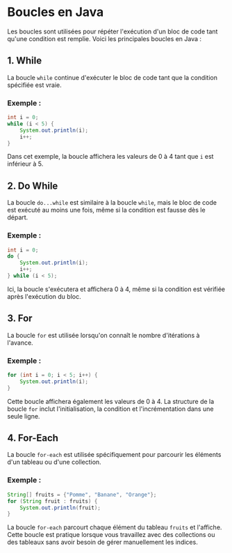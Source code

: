 # Boucles en Java

Les boucles sont utilisées pour répéter l'exécution d'un bloc de code tant qu'une condition est remplie. Voici les principales boucles en Java :

## 1. While

La boucle `while` continue d'exécuter le bloc de code tant que la condition spécifiée est vraie.

### Exemple :
```java
int i = 0;
while (i < 5) {
    System.out.println(i);
    i++;
}
```

Dans cet exemple, la boucle affichera les valeurs de 0 à 4 tant que `i` est inférieur à 5.

## 2. Do While

La boucle `do...while` est similaire à la boucle `while`, mais le bloc de code est exécuté au moins une fois, même si la condition est fausse dès le départ.

### Exemple :
```java
int i = 0;
do {
    System.out.println(i);
    i++;
} while (i < 5);
```

Ici, la boucle s'exécutera et affichera 0 à 4, même si la condition est vérifiée après l'exécution du bloc.

## 3. For

La boucle `for` est utilisée lorsqu'on connaît le nombre d'itérations à l'avance.

### Exemple :
```java
for (int i = 0; i < 5; i++) {
    System.out.println(i);
}
```

Cette boucle affichera également les valeurs de 0 à 4. La structure de la boucle `for` inclut l'initialisation, la condition et l'incrémentation dans une seule ligne.

## 4. For-Each

La boucle `for-each` est utilisée spécifiquement pour parcourir les éléments d'un tableau ou d'une collection.

### Exemple :
```java
String[] fruits = {"Pomme", "Banane", "Orange"};
for (String fruit : fruits) {
    System.out.println(fruit);
}
```

La boucle `for-each` parcourt chaque élément du tableau `fruits` et l'affiche. Cette boucle est pratique lorsque vous travaillez avec des collections ou des tableaux sans avoir besoin de gérer manuellement les indices.
